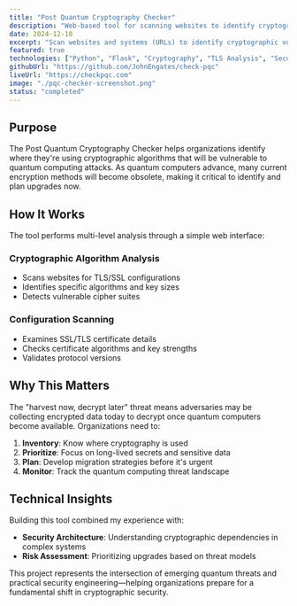 ```yaml
---
title: "Post Quantum Cryptography Checker"
description: "Web-based tool for scanning websites to identify cryptographic implementations that need post-quantum upgrades"
date: 2024-12-10
excerpt: "Scan websites and systems (URLs) to identify cryptographic vulnerabilities that quantum computers could exploit."
featured: true
technologies: ["Python", "Flask", "Cryptography", "TLS Analysis", "Security", "PQC"]
githubUrl: "https://github.com/JohnEngates/check-pqc"
liveUrl: "https://checkpqc.com"
image: "./pqc-checker-screenshot.png"
status: "completed"
---
```


## Purpose

The Post Quantum Cryptography Checker helps organizations identify where they're using cryptographic algorithms that will be vulnerable to quantum computing attacks. As quantum computers advance, many current encryption methods will become obsolete, making it critical to identify and plan upgrades now.

## How It Works

The tool performs multi-level analysis through a simple web interface:

### Cryptographic Algorithm Analysis
- Scans websites for TLS/SSL configurations
- Identifies specific algorithms and key sizes
- Detects vulnerable cipher suites

### Configuration Scanning
- Examines SSL/TLS certificate details
- Checks certificate algorithms and key strengths
- Validates protocol versions

## Why This Matters

The "harvest now, decrypt later" threat means adversaries may be collecting encrypted data today to decrypt once quantum computers become available. Organizations need to:

1. **Inventory**: Know where cryptography is used
2. **Prioritize**: Focus on long-lived secrets and sensitive data
3. **Plan**: Develop migration strategies before it's urgent
4. **Monitor**: Track the quantum computing threat landscape

## Technical Insights

Building this tool combined my experience with:
- **Security Architecture**: Understanding cryptographic dependencies in complex systems
- **Risk Assessment**: Prioritizing upgrades based on threat models

This project represents the intersection of emerging quantum threats and practical security engineering—helping organizations prepare for a fundamental shift in cryptographic security.